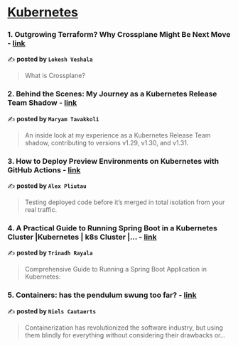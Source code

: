 
<h1><a href=https://medium.com/tag/kubernetes/recommended target="_blank" rel="noopener noreferrer">Kubernetes</a></h1>
<h3>1. Outgrowing Terraform? Why Crossplane Might Be Next Move - <a href="https://medium.com/@v.lokeshkumar9/outgrowing-terraform-why-crossplane-might-be-next-move-3ebecbc52071" target="_blank" rel="noopener noreferrer">link</a></h3>

✍️ **posted by `Lokesh Veshala`**

<blockquote>What is Crossplane?</blockquote>

<h3>2. Behind the Scenes: My Journey as a Kubernetes Release Team Shadow - <a href="https://medium.com/code-like-a-girl/behind-the-scenes-my-journey-as-a-kubernetes-release-team-shadow-630be70effb0" target="_blank" rel="noopener noreferrer">link</a></h3>

✍️ **posted by `Maryam Tavakkoli`**

<blockquote>An inside look at my experience as a Kubernetes Release Team shadow, contributing to versions v1.29, v1.30, and v1.31.</blockquote>

<h3>3. How to Deploy Preview Environments on Kubernetes with GitHub Actions - <a href="https://medium.com/itnext/how-to-deploy-preview-environments-on-kubernetes-with-github-actions-36c13f5069c1" target="_blank" rel="noopener noreferrer">link</a></h3>

✍️ **posted by `Alex Pliutau`**

<blockquote>Testing deployed code before it’s merged in total isolation from your real traffic.</blockquote>

<h3>4. A Practical Guide to Running Spring Boot in a Kubernetes Cluster |Kubernetes | k8s Cluster |… - <a href="https://medium.com/@trinadhrayala/a-practical-guide-to-running-spring-boot-in-a-kubernetes-cluster-kubernetes-k8s-cluster-a05f6266de91" target="_blank" rel="noopener noreferrer">link</a></h3>

✍️ **posted by `Trinadh Rayala`**

<blockquote>Comprehensive Guide to Running a Spring Boot Application in Kubernetes:</blockquote>

<h3>5. Containers: has the pendulum swung too far? - <a href="https://medium.com/itnext/containers-has-the-pendulum-swung-too-far-208ad02a6b42" target="_blank" rel="noopener noreferrer">link</a></h3>

✍️ **posted by `Niels Cautaerts`**

<blockquote>Containerization has revolutionized the software industry, but using them blindly for everything without considering their drawbacks or…</blockquote>

